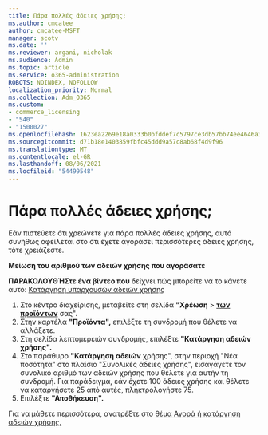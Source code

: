 ```yaml
---
title: Πάρα πολλές άδειες χρήσης;
ms.author: cmcatee
author: cmcatee-MSFT
manager: scotv
ms.date: ''
ms.reviewer: argani, nicholak
ms.audience: Admin
ms.topic: article
ms.service: o365-administration
ROBOTS: NOINDEX, NOFOLLOW
localization_priority: Normal
ms.collection: Adm_O365
ms.custom:
- commerce_licensing
- "540"
- "1500027"
ms.openlocfilehash: 1623ea2269e18a0333b0bfddef7c5797ce3db57bb74ee4646a3aa94b8e821fa1
ms.sourcegitcommit: d71b18e1403859fbfc45ddd9a57c8ab68f4d9f96
ms.translationtype: MT
ms.contentlocale: el-GR
ms.lasthandoff: 08/06/2021
ms.locfileid: "54499548"
---
```

# <a name="too-many-licenses"></a>Πάρα πολλές άδειες χρήσης;

Εάν πιστεύετε ότι χρεώνετε για πάρα πολλές άδειες χρήσης, αυτό συνήθως οφείλεται στο ότι έχετε αγοράσει περισσότερες άδειες χρήσης, τότε χρειάζεστε.
  
**Μείωση του αριθμού των αδειών χρήσης που αγοράσατε**

**ΠΑΡΑΚΟΛΟΥΘΉΣτε ένα βίντεο που** δείχνει πώς μπορείτε να το κάνετε αυτό: [Κατάργηση υπαρχουσών αδειών χρήσης](https://go.microsoft.com/fwlink/p/?linkid=2154938)
  
1. Στο κέντρο διαχείρισης, μεταβείτε στη σελίδα **"Χρέωση** \> **[των προϊόντων](https://go.microsoft.com/fwlink/p/?linkid=842054)** σας".
2. Στην καρτέλα **"Προϊόντα",** επιλέξτε τη συνδρομή που θέλετε να αλλάξετε.
3. Στη σελίδα λεπτομερειών συνδρομής, επιλέξτε **"Κατάργηση αδειών χρήσης".**
4. Στο παράθυρο **"Κατάργηση αδειών** χρήσης",  στην περιοχή "Νέα ποσότητα" στο πλαίσιο "Συνολικές άδειες χρήσης", εισαγάγετε τον συνολικό αριθμό των αδειών χρήσης που θέλετε για αυτήν τη συνδρομή.  Για παράδειγμα, εάν έχετε 100 άδειες χρήσης και θέλετε να καταργήσετε 25 από αυτές, πληκτρολογήστε 75.
5. Επιλέξτε **"Αποθήκευση".**

Για να μάθετε περισσότερα, ανατρέξτε στο [θέμα Αγορά ή κατάργηση αδειών χρήσης.](/microsoft-365/commerce/licenses/buy-licenses)